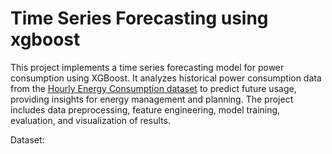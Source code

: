 # Time Series Forecasting using xgboost
This project implements a time series forecasting model for power consumption using XGBoost. It analyzes historical power consumption data from the [Hourly Energy Consumption dataset](https://www.kaggle.com/datasets/robikscube/hourly-energy-consumption]) to predict future usage, providing insights for energy management and planning. The project includes data preprocessing, feature engineering, model training, evaluation, and visualization of results.

Dataset:  
